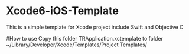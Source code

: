 # Xcode6-iOS-Template

This is a simple template for Xcode project include Swift and Objective C

#How to use
Copy this folder TRApplication.xctemplate to folder ~/Library/Developer/Xcode/Templates/Project Templates/
